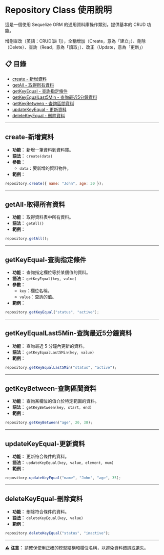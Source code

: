 # Repository Class 使用說明

這是一個使用 Sequelize ORM 的通用資料庫操作類別，提供基本的 CRUD 功能。

增刪查改（英語：CRUD[註 1]），全稱增加（Create，意為「建立」）、刪除（Delete）、查詢（Read，意為「讀取」）、改正（Update，意為「更新」）

## 📋 目錄

  - [create - 新增資料](#create-新增資料)
  - [getAll - 取得所有資料](#getall-取得所有資料)
  - [getKeyEqual - 查詢指定條件](#getkeyequal-查詢指定條件)
  - [getKeyEqualLast5Min - 查詢最近5分鐘資料](#getkeyequallast5min-查詢最近5分鐘資料)
  - [getKeyBetween - 查詢區間資料](#getkeybetween-查詢區間資料)
  - [updateKeyEqual - 更新資料](#updatekeyequal-更新資料)
  - [deleteKeyEqual - 刪除資料](#deletekeyequal-刪除資料)

---

## create-新增資料

- **功能：** 新增一筆資料到資料庫。
- **語法：** `create(data)`
- **參數：**
  - `data`：要新增的資料物件。
- **範例：**

```javascript
repository.create({ name: "John", age: 30 });
```

---

## getAll-取得所有資料

- **功能：** 取得資料表中所有資料。
- **語法：** `getAll()`
- **範例：**

```javascript
repository.getAll();
```

---

## getKeyEqual-查詢指定條件

- **功能：** 查詢指定欄位等於某個值的資料。
- **語法：** `getKeyEqual(key, value)`
- **參數：**
  - `key`：欄位名稱。
  - `value`：查詢的值。
- **範例：**

```javascript
repository.getKeyEqual("status", "active");
```

---

## getKeyEqualLast5Min-查詢最近5分鐘資料

- **功能：** 查詢最近 5 分鐘內更新的資料。
- **語法：** `getKeyEqualLast5Min(key, value)`
- **範例：**

```javascript
repository.getKeyEqualLast5Min("status", "active");
```

---

## getKeyBetween-查詢區間資料

- **功能：** 查詢某欄位的值介於特定範圍的資料。
- **語法：** `getKeyBetween(key, start, end)`
- **範例：**

```javascript
repository.getKeyBetween("age", 20, 30);
```

---

## updateKeyEqual-更新資料

- **功能：** 更新符合條件的資料。
- **語法：** `updateKeyEqual(key, value, element, num)`
- **範例：**

```javascript
repository.updateKeyEqual("name", "John", "age", 35);
```

---

## deleteKeyEqual-刪除資料

- **功能：** 刪除符合條件的資料。
- **語法：** `deleteKeyEqual(key, value)`
- **範例：**

```javascript
repository.deleteKeyEqual("status", "inactive");
```

---

**⚠️ 注意：** 請確保使用正確的模型結構和欄位名稱，以避免資料錯誤或遺失。
